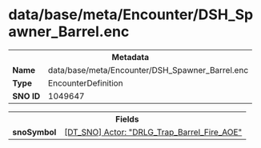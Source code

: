 <h1>data/base/meta/Encounter/DSH_Spawner_Barrel.enc</h1><table><tr><th colspan="100%">Metadata</th></tr><tr><td><b>Name</b></td><td>data/base/meta/Encounter/DSH_Spawner_Barrel.enc</td></tr><tr><td><b>Type</b></td><td>EncounterDefinition</td></tr><tr><td><b>SNO ID</b></td><td>1049647</td></tr></table>

<table><tr><th colspan="100%">Fields</th></tr><tr><td><b>snoSymbol</b></td><td><a href="..\Actor\DRLG_Trap_Barrel_Fire_AOE.acr.md">[DT_SNO] Actor: "DRLG_Trap_Barrel_Fire_AOE"</a></td></tr></table>

